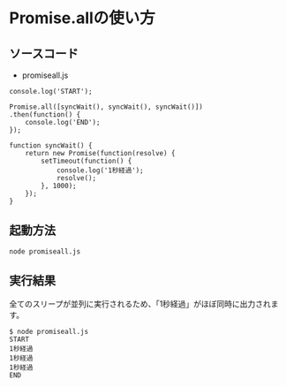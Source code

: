 # Promise.allの使い方

## ソースコード
* promiseall.js
```
console.log('START');

Promise.all([syncWait(), syncWait(), syncWait()])
.then(function() {
    console.log('END');
});

function syncWait() {
    return new Promise(function(resolve) {
        setTimeout(function() {
            console.log('1秒経過');
            resolve();
        }, 1000);
    });
}
```

## 起動方法
`node promiseall.js`

## 実行結果
全てのスリープが並列に実行されるため、「1秒経過」がほぼ同時に出力されます。
```
$ node promiseall.js
START
1秒経過
1秒経過
1秒経過
END
```